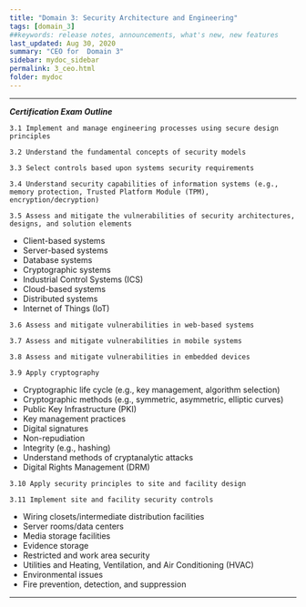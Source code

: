 ```yaml
---
title: "Domain 3: Security Architecture and Engineering"
tags: [domain_3]
##keywords: release notes, announcements, what's new, new features
last_updated: Aug 30, 2020
summary: "CEO for  Domain 3"
sidebar: mydoc_sidebar
permalink: 3_ceo.html
folder: mydoc
---
```


------------------------------------------------------------------
**_Certification Exam Outline_**

`3.1 Implement and manage engineering processes using secure design principles`

`3.2 Understand the fundamental concepts of security models`

`3.3 Select controls based upon systems security requirements`

`3.4 Understand security capabilities of information systems (e.g., memory protection, Trusted
Platform Module (TPM), encryption/decryption)`

`3.5 Assess and mitigate the vulnerabilities of security architectures, designs, and solution
elements`
- Client-based systems
- Server-based systems
- Database systems
- Cryptographic systems
- Industrial Control Systems (ICS)
- Cloud-based systems
- Distributed systems
- Internet of Things (IoT)

`3.6 Assess and mitigate vulnerabilities in web-based systems`

`3.7 Assess and mitigate vulnerabilities in mobile systems`

`3.8 Assess and mitigate vulnerabilities in embedded devices`

`3.9 Apply cryptography`
- Cryptographic life cycle (e.g., key management, algorithm selection)
- Cryptographic methods (e.g., symmetric, asymmetric, elliptic curves)
- Public Key Infrastructure (PKI)
- Key management practices
- Digital signatures
- Non-repudiation
- Integrity (e.g., hashing)
- Understand methods of cryptanalytic attacks
- Digital Rights Management (DRM)

`3.10 Apply security principles to site and facility design`

`3.11 Implement site and facility security controls`
- Wiring closets/intermediate distribution facilities
- Server rooms/data centers
- Media storage facilities
- Evidence storage
- Restricted and work area security
- Utilities and Heating, Ventilation, and Air Conditioning (HVAC)
- Environmental issues
- Fire prevention, detection, and suppression

------------------------------------------------------------------

